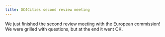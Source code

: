 ```yaml
---
title: DC4Cities second review meeting
---
```


We just finished the second review meeting with the European commission! We were grilled with questions, but at the end it went OK. 

